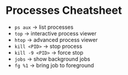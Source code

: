 # Processes Cheatsheet

- `ps aux` → list processes
- `top` → interactive process viewer
- `htop` → advanced process viewer
- `kill <PID>` → stop process
- `kill -9 <PID>` → force stop
- `jobs` → show background jobs
- `fg %1` → bring job to foreground
